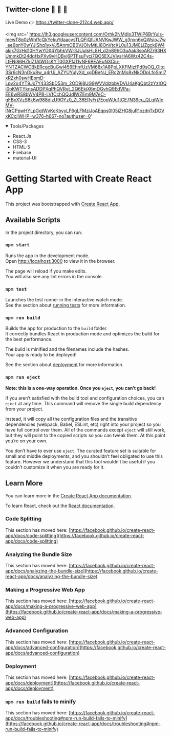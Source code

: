 ## Twitter-clone 🚀 🚀 🚀
Live Demo 👉 https://twitter-clone-212c4.web.app/


<img src=' https://lh3.googleusercontent.com/Orhk2NMdIo3TWiP6BrYuIs-mewT8q0zWhffcQkYekuYdaacvsTLQFiQIUANVKwJWW_g3nxn6xQWsioJ7w_ee6pnY0wYJlShq1yxVJ5AnmOB0VJOIyMtLi8OnVtcKL0u13JM0LiZgck8W4akjk7GrHd10HYwYOX4YbhkVWr3JUuIsHL8H_d2n89hO3uAak3soARZr93HXUmmkDt24dqHxPXv9yHDBvj6PTFsuFycj7QO5EXJVlysHA6Wz42C4s-LtENj86HZklZ1AlWGsKYT0GXPfJ11vNF6BEAEuNXCju-YNTZACWCBkERcgcBuGwI459EhnfUzVM68x1A8PpLXKFMizfPd9sOQ_Oltq3Sr6cN3nOku8w_a4rUj_AZYUYulyXd_xgDBeNJ_ERc2nMo8xNkODpLfoSmI7xRZxh0swHEomD-Lpv2o4YT9Jx7Y433SbD53m_2OD9j8UG9WVVdlzbbVDVU4aKgQbt2zYzIOQi0pKWTYknsADDPXqPhQVRvt_2Q6EkjX6mDGvhQ9EdVPa-EE6wRS8bWV4PB-LVfCchQQJdlWZEm9M7eC-gFBxXVzS6k6w988djzU9OYz0_ZL36ERyFrj7EopWJu1tCE7N39cu_QLqiWIeMV-lNrCPpwHYLpGqtWvKcKbyyLF6gLFMziJoAEqps0l05iZHG8juR1ozdnTxDOVxKCcjlWHP=w376-h667-no?authuser=0'

<details open="open">
  <summary>Tools/Packages</summary>
  <ul><li>React.Js</li>
    <li>CSS-3</li>
    <li>HTML-5</li>
    <li>Firebase</li>
    <li>material-UI</li>
  </ul>
</details>

# Getting Started with Create React App

This project was bootstrapped with [Create React App](https://github.com/facebook/create-react-app).

## Available Scripts

In the project directory, you can run:

### `npm start`

Runs the app in the development mode.\
Open [http://localhost:3000](http://localhost:3000) to view it in the browser.

The page will reload if you make edits.\
You will also see any lint errors in the console.

### `npm test`

Launches the test runner in the interactive watch mode.\
See the section about [running tests](https://facebook.github.io/create-react-app/docs/running-tests) for more information.

### `npm run build`

Builds the app for production to the `build` folder.\
It correctly bundles React in production mode and optimizes the build for the best performance.

The build is minified and the filenames include the hashes.\
Your app is ready to be deployed!

See the section about [deployment](https://facebook.github.io/create-react-app/docs/deployment) for more information.

### `npm run eject`

**Note: this is a one-way operation. Once you `eject`, you can’t go back!**

If you aren’t satisfied with the build tool and configuration choices, you can `eject` at any time. This command will remove the single build dependency from your project.

Instead, it will copy all the configuration files and the transitive dependencies (webpack, Babel, ESLint, etc) right into your project so you have full control over them. All of the commands except `eject` will still work, but they will point to the copied scripts so you can tweak them. At this point you’re on your own.

You don’t have to ever use `eject`. The curated feature set is suitable for small and middle deployments, and you shouldn’t feel obligated to use this feature. However we understand that this tool wouldn’t be useful if you couldn’t customize it when you are ready for it.

## Learn More

You can learn more in the [Create React App documentation](https://facebook.github.io/create-react-app/docs/getting-started).

To learn React, check out the [React documentation](https://reactjs.org/).

### Code Splitting

This section has moved here: [https://facebook.github.io/create-react-app/docs/code-splitting](https://facebook.github.io/create-react-app/docs/code-splitting)

### Analyzing the Bundle Size

This section has moved here: [https://facebook.github.io/create-react-app/docs/analyzing-the-bundle-size](https://facebook.github.io/create-react-app/docs/analyzing-the-bundle-size)

### Making a Progressive Web App

This section has moved here: [https://facebook.github.io/create-react-app/docs/making-a-progressive-web-app](https://facebook.github.io/create-react-app/docs/making-a-progressive-web-app)

### Advanced Configuration

This section has moved here: [https://facebook.github.io/create-react-app/docs/advanced-configuration](https://facebook.github.io/create-react-app/docs/advanced-configuration)

### Deployment

This section has moved here: [https://facebook.github.io/create-react-app/docs/deployment](https://facebook.github.io/create-react-app/docs/deployment)

### `npm run build` fails to minify

This section has moved here: [https://facebook.github.io/create-react-app/docs/troubleshooting#npm-run-build-fails-to-minify](https://facebook.github.io/create-react-app/docs/troubleshooting#npm-run-build-fails-to-minify)
